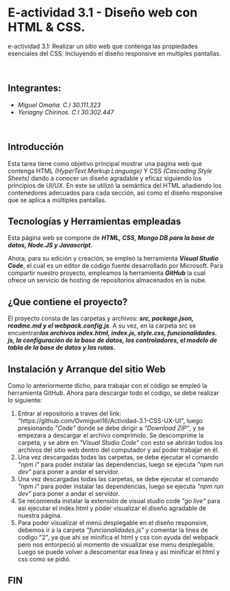 # E-actividad 3.1 - Diseño web con HTML & CSS.
<p>e-actividad 3.1: Realizar un sitio web que contenga las propiedades esenciales del CSS. Incluyendo el diseño responsive en multiples pantallas.</p>
<br>
<h2> Integrantes: </h2><ul>
<li><i>Miguel Omaña. C.I 30.111.323</i></li>
<li><i>Yeriagny Chirinos. C.I 30.302.447</i></li>
</ul>
<br>
<h2>Introducción</h2>
<p>
Esta tarea tiene como objetivo principal mostrar una pagina web que contenga HTML <i>(HyperText Markup Language)</i> Y CSS <i>(Cascading Style Sheets)</i> dando a conocer un diseño agradable y eficaz siguiendo los principios de UI/UX. En este se utilizó la semántica del HTML añadiendo los contenedores adecuados para cada sección, asi como el diseño responsive que se aplica a múltiples pantallas.
<br>
</p>
<h2>Tecnologías y Herramientas empleadas </h2>
Esta página web se compone de <b><i>HTML, CSS, Mongo DB para la base de datos, Node.JS y Javascript</i></b>.

Ahora, para su edición y creación, se empleó la herramienta <b><i>Visual Studio Code</i></b>, el cual es un editor de código fuente desarrollado por Microsoft. Para compartir nuestro proyecto, empleamos la herramienta <b><i>GitHub</i></b> la cual ofrece un servicio de hosting de repositorios almacenados en la nube.
<br>
<h2> ¿Que contiene el proyecto? </h2>
El proyecto consta de las carpetas y archivos: <b><i>src, package.json, readme.md y el webpack.config.js</i></b>.
A su vez, en la carpeta src se encuentran<b><i>los archivos index.html, index.js, style.css, funcionalidades. js, la configuración de la base de datos, los controladores, el modelo de tabla de la base de datos y las rutas.</i></b>
<br>
<h2>Instalación y Arranque del sitio Web</h2>
Como lo anteriormente dicho, para trabajar con el código se empleó la herramienta GitHub. Ahora para descargar todo el codigo, se debe realizar lo siguiente:
<ol>
<li>Entrar al repositorio a traves del link: “https://github.com/Ovmiguel16/Actividad-3.1-CSS-UX-UI", luego presionando <i> "Code" </i>  donde se debe dirigir a <i>"Download ZIP"</i>, y se empezara a descargar el archivo comprimido. Se descomprime la carpeta, y se abre en <i>"Visual Studio Code"</i> con esto se abrirán todos los archivos del sitio web dentro del computador y así poder trabajar en él.</li>
<li>Una vez descargadas todas las carpetas, se debe ejecutar el comando <i> "npm i" </i>  para poder instalar las dependencias, luego se ejecuta <i> "npm run dev" </i>  para poner a andar el servidor.</li>
<li>Una vez descargadas todas las carpetas, se debe ejecutar el comando <i> "npm i" </i>  para poder instalar las dependencias, luego se ejecuta <i> "npm run dev" </i>  para poner a andar el servidor.</li>
<li>Se recomienda instalar la extensión de visual studio code <i> "go live" </i>  para asi ejecutar el index.html y poder visualizar el diseño agradable de nuestra página.</li>
<li>Para poder visualizar el menú desplegable en el diseño responsive, debemos ir a la carpeta <i> "funcionalidades.js" </i>  y comentar la linea de codigo "2", ya que ahi se minifica el html y css con ayuda del webpack pero nos entorpeció al momento de visualizar ese menu desplegable. Luego se puede volver a descomentar esa linea y asi minificar el html y css como se pidió.</li>
</ol>
<h2>FIN</h2>